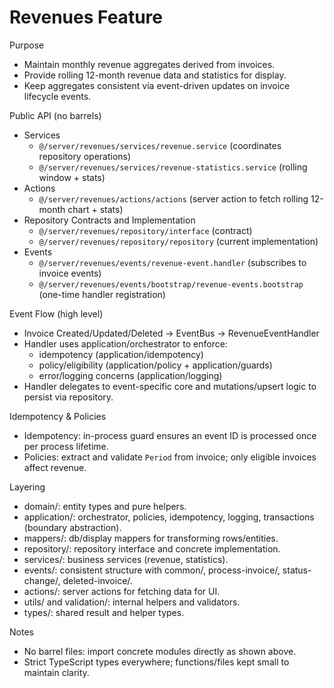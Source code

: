 # Revenues Feature

Purpose
- Maintain monthly revenue aggregates derived from invoices.
- Provide rolling 12-month revenue data and statistics for display.
- Keep aggregates consistent via event-driven updates on invoice lifecycle events.

Public API (no barrels)
- Services
    - `@/server/revenues/services/revenue.service` (coordinates repository operations)
    - `@/server/revenues/services/revenue-statistics.service` (rolling window + stats)
- Actions
    - `@/server/revenues/actions/actions` (server action to fetch rolling 12-month chart + stats)
- Repository Contracts and Implementation
    - `@/server/revenues/repository/interface` (contract)
    - `@/server/revenues/repository/repository` (current implementation)
- Events
    - `@/server/revenues/events/revenue-event.handler` (subscribes to invoice events)
    - `@/server/revenues/events/bootstrap/revenue-events.bootstrap` (one-time handler registration)

Event Flow (high level)
- Invoice Created/Updated/Deleted -> EventBus -> RevenueEventHandler
- Handler uses application/orchestrator to enforce:
    - idempotency (application/idempotency)
    - policy/eligibility (application/policy + application/guards)
    - error/logging concerns (application/logging)
- Handler delegates to event-specific core and mutations/upsert logic to persist via repository.

Idempotency & Policies
- Idempotency: in-process guard ensures an event ID is processed once per process lifetime.
- Policies: extract and validate `Period` from invoice; only eligible invoices affect revenue.

Layering
- domain/: entity types and pure helpers.
- application/: orchestrator, policies, idempotency, logging, transactions (boundary abstraction).
- mappers/: db/display mappers for transforming rows/entities.
- repository/: repository interface and concrete implementation.
- services/: business services (revenue, statistics).
- events/: consistent structure with common/, process-invoice/, status-change/, deleted-invoice/.
- actions/: server actions for fetching data for UI.
- utils/ and validation/: internal helpers and validators.
- types/: shared result and helper types.

Notes
- No barrel files: import concrete modules directly as shown above.
- Strict TypeScript types everywhere; functions/files kept small to maintain clarity.
